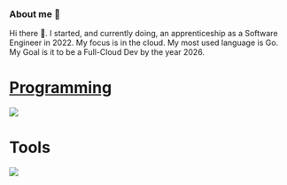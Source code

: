 ### About me 👋
Hi there 👋. I started, and currently doing, an apprenticeship as a Software Engineer in 2022. My focus is in the cloud.  My most used language is Go. My Goal is it to be a Full-Cloud Dev by the year 2026.

<!--
**Zoxyren/Zoxyren** is a ✨ _special_ ✨ repository because its `README.md` (this file) appears on your GitHub profile.
[![My Skills](https://skillicons.dev/icons?i=kubernetes,docker,go)](https://skillicons.dev)
Here are some ideas to get you started:

- 🔭 I’m currently working on ...
- 🌱 I’m currently learning ...
- 👯 I’m looking to collaborate on ...
- 🤔 I’m looking for help with ...
- 💬 Ask me about ...
- 📫 How to reach me: ...
- 😄 Pronouns: ...
- ⚡ Fun fact: ...
-->
<p align="center">
  <a href="https://skillicons.dev">
    <h1> Programming </h1>
    <img src="https://skillicons.dev/icons?i=go" />
  </a>
  <h1>Tools</h1>
  <img src="https://skillicons.dev/icons?i=git,kubernetes,docker,grafana,linux,openstack,postman&perline=4" />
</p>

